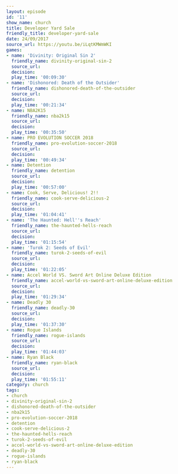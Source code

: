 ```yaml
---
layout: episode
id: '11'
show_name: church
title: Developer Yard Sale
friendly_title: developer-yard-sale
date: 24/09/2017
source_url: https://youtu.be/iLqtKMWmWKI
games:
- name: 'Divinity: Original Sin 2'
  friendly_name: divinity-original-sin-2
  source_url: 
  decision: 
  play_time: '00:09:30'
- name: 'Dishonored: Death of the Outsider'
  friendly_name: dishonored-death-of-the-outsider
  source_url: 
  decision: 
  play_time: '00:21:34'
- name: NBA2K15
  friendly_name: nba2k15
  source_url: 
  decision: 
  play_time: '00:35:50'
- name: PRO EVOLUTION SOCCER 2018
  friendly_name: pro-evolution-soccer-2018
  source_url: 
  decision: 
  play_time: '00:49:34'
- name: Detention
  friendly_name: detention
  source_url: 
  decision: 
  play_time: '00:57:00'
- name: Cook, Serve, Delicious! 2!!
  friendly_name: cook-serve-delicious-2
  source_url: 
  decision: 
  play_time: '01:04:41'
- name: 'The Haunted: Hell''s Reach'
  friendly_name: the-haunted-hells-reach
  source_url: 
  decision: 
  play_time: '01:15:54'
- name: 'Turok 2: Seeds of Evil'
  friendly_name: turok-2-seeds-of-evil
  source_url: 
  decision: 
  play_time: '01:22:05'
- name: Accel World VS. Sword Art Online Deluxe Edition
  friendly_name: accel-world-vs-sword-art-online-deluxe-edition
  source_url: 
  decision: 
  play_time: '01:29:34'
- name: Deadly 30
  friendly_name: deadly-30
  source_url: 
  decision: 
  play_time: '01:37:30'
- name: Rogue Islands
  friendly_name: rogue-islands
  source_url: 
  decision: 
  play_time: '01:44:03'
- name: Ryan Black
  friendly_name: ryan-black
  source_url: 
  decision: 
  play_time: '01:55:11'
category: church
tags:
- church
- divinity-original-sin-2
- dishonored-death-of-the-outsider
- nba2k15
- pro-evolution-soccer-2018
- detention
- cook-serve-delicious-2
- the-haunted-hells-reach
- turok-2-seeds-of-evil
- accel-world-vs-sword-art-online-deluxe-edition
- deadly-30
- rogue-islands
- ryan-black
---
```

